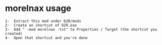 # morelnax usage
	1-	Extract this mod under D2R/mods
	2-	Create an shortcut of D2R.exe
	3-	Add " -mod morelnax -txt" to Properties / Target (the shortcut you created)
	4-	Open that shortcut and you're done
